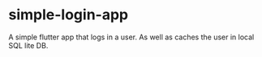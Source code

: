 # simple-login-app
A simple flutter app that logs in a user. As well as caches the user in local SQL lite DB.
